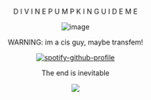 <div align="center">

D I V I N E   P U M P K I N   G U I D E   M E 
 
 ![image](https://cdn.bsky.app/img/feed_fullsize/plain/did:plc:dbggcwk5igfhtsxsisa7d2bz/bafkreigxwojkuq6pzvmrgkpb5wqsi3mlq6yn2zo3x67fjsbmc6s3m5qkxy@jpeg)

WARNING: im a cis guy, maybe transfem!

[![spotify-github-profile](https://spotify-github-profile.kittinanx.com/api/view?uid=31usv2agjy2dc2ibjpln5faphf7y&cover_image=true&theme=natemoo-re&show_offline=false&background_color=121212&interchange=false&bar_color=ADD8E6&bar_color_cover=false)](https://github.com/kittinan/spotify-github-profile)


The end is inevitable

![](https://komarev.com/ghpvc/?username=HeavenPiercehim&+color=blue&label=Guests)



</div>

